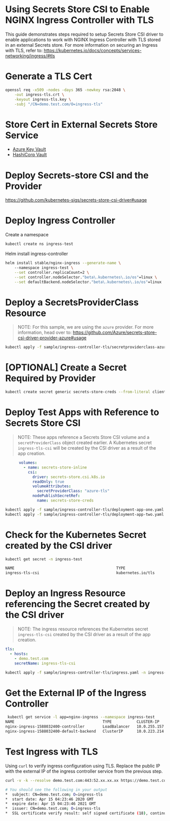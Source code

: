 # Using Secrets Store CSI to Enable NGINX Ingress Controller with TLS
This guide demonstrates steps required to setup Secrets Store CSI driver to enable applications to work with NGINX Ingress Controller with TLS stored in an external Secrets store. 
For more information on securing an Ingress with TLS, refer to: https://kubernetes.io/docs/concepts/services-networking/ingress/#tls

# Generate a TLS Cert

```bash
openssl req -x509 -nodes -days 365 -newkey rsa:2048 \
    -out ingress-tls.crt \
    -keyout ingress-tls.key \
    -subj "/CN=demo.test.com/O=ingress-tls"
```

# Store Cert in External Secrets Store Service
- [Azure Key Vault](https://docs.microsoft.com/en-us/azure/key-vault/certificates/certificate-scenarios#import-a-certificate) 
- [HashiCorp Vault](https://www.vaultproject.io/docs/commands#reading-and-writing-data)

# Deploy Secrets-store CSI and the Provider
https://github.com/kubernetes-sigs/secrets-store-csi-driver#usage

# Deploy Ingress Controller

Create a namespace

```bash
kubectl create ns ingress-test
```

Helm install ingress-controller

```bash
helm install stable/nginx-ingress --generate-name \                               
    --namespace ingress-test \
    --set controller.replicaCount=2 \
    --set controller.nodeSelector."beta\.kubernetes\.io/os"=linux \
    --set defaultBackend.nodeSelector."beta\.kubernetes\.io/os"=linux
```

# Deploy a SecretsProviderClass Resource
> NOTE: For this sample, we are using the `azure` provider. For more information, head over to: https://github.com/Azure/secrets-store-csi-driver-provider-azure#usage

```bash
kubectl apply -f sample/ingress-controller-tls/secretproviderclass-azure-tls.yaml -n ingress-test
```

# [OPTIONAL] Create a Secret Required by Provider

```bash
kubectl create secret generic secrets-store-creds --from-literal clientid=xxxx --from-literal clientsecret=xxxx -n ingress-test 
```

# Deploy Test Apps with Reference to Secrets Store CSI

> NOTE: These apps reference a Secrets Store CSI volume and a `secretProviderClass` object created earlier. A Kubernetes secret `ingress-tls-csi` will be created by the CSI driver as a result of the app creation.

```yaml
      volumes:
        - name: secrets-store-inline
          csi:
            driver: secrets-store.csi.k8s.io
            readOnly: true
            volumeAttributes:
              secretProviderClass: "azure-tls"
            nodePublishSecretRef:
              name: secrets-store-creds
```

```bash
kubectl apply -f sample/ingress-controller-tls/deployment-app-one.yaml -n ingress-test
kubectl apply -f sample/ingress-controller-tls/deployment-app-two.yaml -n ingress-test

```

# Check for the Kubernetes Secret created by the CSI driver
```bash
kubectl get secret -n ingress-test

NAME                                             TYPE                                  DATA   AGE
ingress-tls-csi                                  kubernetes.io/tls                     2      1m34s
```

# Deploy an Ingress Resource referencing the Secret created by the CSI driver

> NOTE: The ingress resource references the Kubernetes secret `ingress-tls-csi` created by the CSI driver as a result of the app creation.

```yaml
tls:
  - hosts:
    - demo.test.com
    secretName: ingress-tls-csi
```

```bash
kubectl apply -f sample/ingress-controller-tls/ingress.yaml -n ingress-test
```

# Get the External IP of the Ingress Controller

```bash
 kubectl get service -l app=nginx-ingress --namespace ingress-test 
NAME                                       TYPE           CLUSTER-IP     EXTERNAL-IP      PORT(S)                      AGE
nginx-ingress-1588032400-controller        LoadBalancer   10.0.255.157   52.xx.xx.xx   80:31293/TCP,443:31265/TCP   19m
nginx-ingress-1588032400-default-backend   ClusterIP      10.0.223.214   <none>           80/TCP                       19m
```

# Test Ingress with TLS
Using `curl` to verify ingress configuration using TLS. 
Replace the public IP with the external IP of the ingress controller service from the previous step.  

```bash
curl -v -k --resolve demo.test.com:443:52.xx.xx.xx https://demo.test.com

# You should see the following in your output
*  subject: CN=demo.test.com; O=ingress-tls
*  start date: Apr 15 04:23:46 2020 GMT
*  expire date: Apr 15 04:23:46 2021 GMT
*  issuer: CN=demo.test.com; O=ingress-tls
*  SSL certificate verify result: self signed certificate (18), continuing anyway.
```
